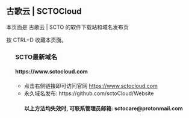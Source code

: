 <div class="container readme-background" id="container_readme">
  <div class="readme">
  <h2>古歌云 | SCTOCloud</h2>
    <p>本页面是 古歌云 | SCTO 的软件下载站和域名发布页</p>
          <p>按 CTRL+D 收藏本页面。</p>
  <ul>
        <h3>SCTO最新域名</h1>
         <h4>https://www.sctocloud.com</h4>
        <ul>
            <li>点击右侧链接即可访问官网  <a href="https://www.sctocloud.com/" target="_blank">https://www.sctocloud.com</a></li>
            <li>永久域名发布: https://github.com/sctoCloud/Website</li>
         <h4>以上方法均失效时, 可联系管理员邮箱: sctocare@protonmail.com</h4>
        </ul>
  </ul>
  </div>
</div>
